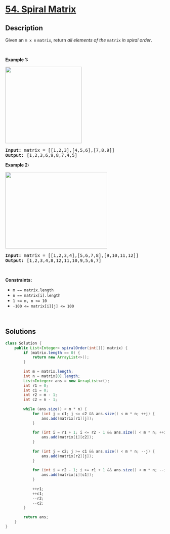 # [54. Spiral Matrix](https://leetcode.com/problems/spiral-matrix)

## Description

<p>Given an <code>m x n</code> <code>matrix</code>, return <em>all elements of the</em> <code>matrix</code> <em>in spiral order</em>.</p>
<p>&nbsp;</p>

<p><strong class="example">Example 1:</strong></p>
<img alt="" src="https://fastly.jsdelivr.net/gh/doocs/leetcode@main/solution/0000-0099/0054.Spiral%20Matrix/images/spiral1.jpg" style="width: 242px; height: 242px;" />
<pre>
<strong>Input:</strong> matrix = [[1,2,3],[4,5,6],[7,8,9]]
<strong>Output:</strong> [1,2,3,6,9,8,7,4,5]
</pre>

<p><strong class="example">Example 2:</strong></p>
<img alt="" src="https://fastly.jsdelivr.net/gh/doocs/leetcode@main/solution/0000-0099/0054.Spiral%20Matrix/images/spiral.jpg" style="width: 322px; height: 242px;" />
<pre>
<strong>Input:</strong> matrix = [[1,2,3,4],[5,6,7,8],[9,10,11,12]]
<strong>Output:</strong> [1,2,3,4,8,12,11,10,9,5,6,7]
</pre>
<p>&nbsp;</p>

<p><strong>Constraints:</strong></p>
<ul>
    <li><code>m == matrix.length</code></li>
    <li><code>n == matrix[i].length</code></li>
    <li><code>1 &lt;= m, n &lt;= 10</code></li>
    <li><code>-100 &lt;= matrix[i][j] &lt;= 100</code></li>
</ul>
<p>&nbsp;</p>

## Solutions

```java
class Solution {
    public List<Integer> spiralOrder(int[][] matrix) {
        if (matrix.length == 0) {
            return new ArrayList<>();
        }
        
        int m = matrix.length;
        int n = matrix[0].length;
        List<Integer> ans = new ArrayList<>();
        int r1 = 0;
        int c1 = 0;
        int r2 = m - 1;
        int c2 = n - 1;
        
        while (ans.size() < m * n) {
            for (int j = c1; j <= c2 && ans.size() < m * n; ++j) {
                ans.add(matrix[r1][j]);
            }
            
            for (int i = r1 + 1; i <= r2 - 1 && ans.size() < m * n; ++i) {
                ans.add(matrix[i][c2]);
            }
            
            for (int j = c2; j >= c1 && ans.size() < m * n; --j) {
                ans.add(matrix[r2][j]);
            }
            
            for (int i = r2 - 1; i >= r1 + 1 && ans.size() < m * n; --i) {
                ans.add(matrix[i][c1]);
            }
            
            ++r1;
            ++c1;
            --r2;
            --c2;
        }
        
        return ans;
    }
}
```

<!-- tabs:end -->
